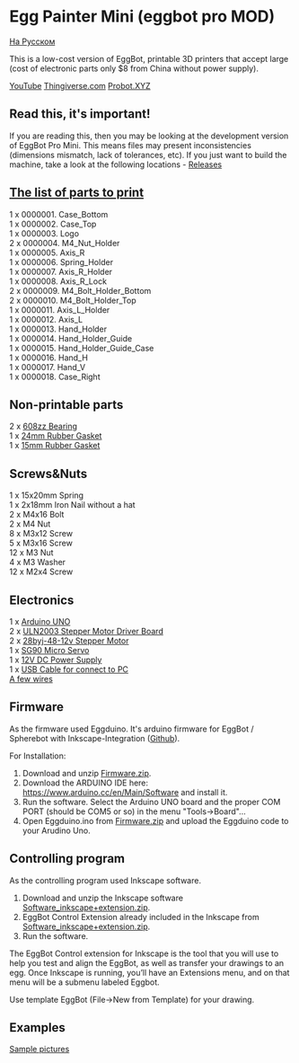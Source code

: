 # Egg Painter Mini (eggbot pro MOD)

<a href="https://github.com/ProbotXYZ/EggBot/blob/master/README_RU.md">На Русском</a>

This is a low-cost version of EggBot, printable 3D printers that accept large (cost of electronic parts only $8 from China without power supply).</br>

<a href="https://youtu.be/MZZwDX_0e_o">YouTube</a>
<a href="http://www.thingiverse.com/thing:2245428">Thingiverse.com</a>
<a href="http://probot.xyz">Probot.XYZ</a>

Read this, it's important!
-------------------

If you are reading this, then you may be looking at the development version of EggBot Pro Mini. This means files may present inconsistencies (dimensions mismatch, lack of tolerances, etc). If you just want to build the machine, take a look at the following locations - <a href="https://github.com/ProbotXYZ/EggBot/releases">Releases</a>

<a href="https://github.com/ProbotXYZ/EggBot/tree/master/Stl/en">The list of parts to print</a>
-------------------
1 x 0000001. Case_Bottom</br>
1 x 0000002. Case_Top</br>
1 x 0000003. Logo</br>
2 x 0000004. M4_Nut_Holder</br>
1 x 0000005. Axis_R</br>
1 x 0000006. Spring_Holder</br>
1 x 0000007. Axis_R_Holder</br>
1 x 0000008. Axis_R_Lock</br>
2 x 0000009. М4_Bolt_Holder_Bottom</br>
2 x 0000010. М4_Bolt_Holder_Top</br>
1 x 0000011. Axis_L_Holder</br>
1 x 0000012. Axis_L</br>
1 x 0000013. Hand_Holder</br>
1 x 0000014. Hand_Holder_Guide</br>
1 x 0000015. Hand_Holder_Guide_Case</br>
1 x 0000016. Hand_H</br>
1 x 0000017. Hand_V</br>
1 x 0000018. Case_Right</br>

Non-printable parts
-------------------
2 x <a href="http://s.click.aliexpress.com/e/72FuNFm">608zz Bearing</a></br>
1 x <a href="http://s.click.aliexpress.com/e/MBeuZb6">24mm Rubber Gasket</a></br>
1 x <a href="http://s.click.aliexpress.com/e/MBeuZb6">15mm Rubber Gasket</a></br>

Screws&Nuts
-------------------
1 x 15x20mm Spring</br>
1 x 2x18mm Iron Nail without a hat</br>
2 x M4x16 Bolt</br>
2 x M4 Nut</br>
8 x M3x12 Screw</br>
5 x M3x16 Screw</br>
12 x M3 Nut</br>
4 x M3 Washer</br>
12 x M2x4 Screw</br>

Electronics
-------------------
1 x <a href="http://s.click.aliexpress.com/e/mMBaiuj">Arduino UNO</a></br>
2 x <a href="http://s.click.aliexpress.com/e/baQjima">ULN2003 Stepper Motor Driver Board</a></br>
2 x <a href="http://s.click.aliexpress.com/e/bYfuF6U">28byj-48-12v Stepper Motor</a></br>
1 x <a href="http://s.click.aliexpress.com/e/aAU3r7e">SG90 Micro Servo</a></br>
1 x <a href="http://s.click.aliexpress.com/e/zbiMrfU">12V DC Power Supply</a></br>
1 x <a href="http://s.click.aliexpress.com/e/6YFYRZR">USB Cable for connect to PC</a></br>
<a href="http://s.click.aliexpress.com/e/IY3rBuf">A few wires</a></br>

Firmware
-------------------
As the firmware used Eggduino. It's arduino firmware for EggBot / Spherebot with Inkscape-Integration (<a href="https://github.com/cocktailyogi/EggDuino">Github</a>).

For Installation:
1) Download and unzip <a href="https://github.com/ProbotXYZ/EggBot/blob/master/Firmware/Firmware.zip">Firmware.zip</a>.
2) Download the ARDUINO IDE here: https://www.arduino.cc/en/Main/Software and install it.
3) Run the software. Select the Arduino UNO board and the proper COM PORT (should be COM5 or so) in the menu "Tools->Board"…
4) Open Eggduino.ino from <a href="https://github.com/ProbotXYZ/EggBot/blob/master/Firmware/Firmware.zip">Firmware.zip</a> and upload the Eggduino code to your Arudino Uno. 

Controlling program
-------------------
As the controlling program used Inkscape software.
1) Download and unzip the Inkscape software <a href="https://github.com/ProbotXYZ/EggBot/blob/master/Software/Software_(inkscape%2Bextension).zip">Software_inkscape+extension.zip</a>.
2) EggBot Control Extension already included in the Inkscape from <a href="https://github.com/ProbotXYZ/EggBot/blob/master/Software/Software_(inkscape%2Bextension).zip">Software_inkscape+extension.zip</a>.
3) Run the software. 

The EggBot Control extension for Inkscape is the tool that you will use to help you test and align the EggBot, as well as transfer your drawings to an egg. Once Inkscape is running, you’ll have an Extensions menu, and on that menu will be a submenu labeled Eggbot. 

Use template EggBot (File->New from Template) for your drawing.

Examples
-------------------
<a href="https://github.com/ProbotXYZ/EggBot/tree/master/Samples">Sample pictures</a>

